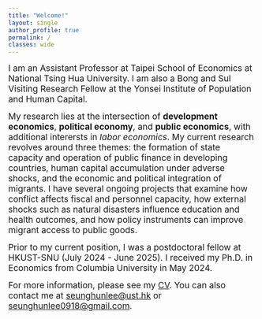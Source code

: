 ```yaml
---
title: "Welcome!"
layout: single
author_profile: true
permalink: /
classes: wide
---
```


<p><span style="font-size:13pt;">
  I am an Assistant Professor at Taipei School of Economics at National Tsing Hua University. I am also a Bong and Sul Visiting Research Fellow at the Yonsei Institute of Population and Human Capital.  </span></p>
 
<p><span style="font-size:13pt;">
My research lies at the intersection of <b>development economics</b>, <b>political economy</b>, and <b>public economics</b>, with additional interersts in <i>labor economics</i>. My current research revolves around three themes: the formation of state capacity and operation of public finance in developing countries, human capital accumulation under adverse shocks, and the economic and political integration of migrants. I have several ongoing projects that examine how conflict affects fiscal and personnel capacity, how external shocks such as natural disasters influence education and health outcomes, and how policy instruments can improve migrant access to public goods.  </span></p>

<p><span style="font-size:13pt;">
Prior to my current position, I was a postdoctoral fellow at HKUST-SNU (July 2024 - June 2025). I received my Ph.D. in Economics from Columbia University in May 2024. 
</span></p>


<p><span style="font-size:13pt;"> 
For more information, please see my <a href="https://seunghunlee918.github.io/cv/CV_shl.pdf">CV</a>. You can also contact me at <a href="mailto:seunghunlee@ust.hk">seunghunlee@ust.hk</a> or <a href="mailto:seunghunlee0918@gmail.com">seunghunlee0918@gmail.com</a>.
</span></p>

